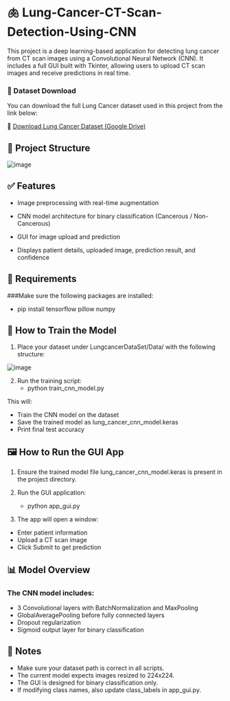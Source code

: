 # 🫁 Lung-Cancer-CT-Scan-Detection-Using-CNN
This project is a deep learning-based application for detecting lung cancer from CT scan images using a Convolutional Neural Network (CNN). It includes a full GUI built with Tkinter, allowing users to upload CT scan images and receive predictions in real time.

### 📁 Dataset Download

You can download the full Lung Cancer dataset used in this project from the link below:

🔗 [Download Lung Cancer Dataset (Google Drive)](https://drive.google.com/file/d/1KQB5f3MJL_jnsesh8OuzffkpBYhTI3SI/view?usp=drive_link)


## 📁 Project Structure

![image](https://github.com/user-attachments/assets/c3b51d5c-a4e0-4f58-a901-05bd2edefaa3)


## ✅ Features
- Image preprocessing with real-time augmentation

- CNN model architecture for binary classification (Cancerous / Non-Cancerous)

- GUI for image upload and prediction

- Displays patient details, uploaded image, prediction result, and confidence

## 🔧 Requirements
###Make sure the following packages are installed:
- pip install tensorflow pillow numpy

## 🧠 How to Train the Model
1. Place your dataset under LungcancerDataSet/Data/ with the following structure:

![image](https://github.com/user-attachments/assets/b3fee6aa-55ba-44b5-a4e3-e8780b34e29e)

2. Run the training script:
   - python train_cnn_model.py
     
This will:
- Train the CNN model on the dataset
- Save the trained model as lung_cancer_cnn_model.keras
- Print final test accuracy

## 🖼️ How to Run the GUI App
1. Ensure the trained model file lung_cancer_cnn_model.keras is present in the project directory.
2. Run the GUI application:
   - python app_gui.py
     
3. The app will open a window:
- Enter patient information
- Upload a CT scan image
- Click Submit to get prediction

## 📊 Model Overview
### The CNN model includes:

- 3 Convolutional layers with BatchNormalization and MaxPooling
- GlobalAveragePooling before fully connected layers
- Dropout regularization
- Sigmoid output layer for binary classification

## 📌 Notes
- Make sure your dataset path is correct in all scripts.
- The current model expects images resized to 224x224.
- The GUI is designed for binary classification only.
- If modifying class names, also update class_labels in app_gui.py.
